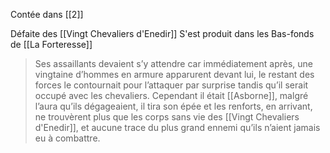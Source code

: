 Contée dans [[2]]

Défaite des [[Vingt Chevaliers d'Enedir]]
S'est produit dans les Bas-fonds de [[La Forteresse]]

>Ses assaillants devaient s’y attendre car immédiatement après, une vingtaine d’hommes en armure apparurent devant lui, le restant des forces le contournait pour l’attaquer par surprise tandis qu’il serait occupé avec les chevaliers. Cependant il était [[Asborne]], malgré l’aura qu’ils dégageaient, il tira son épée et les renforts, en arrivant, ne trouvèrent plus que les corps sans vie des [[Vingt Chevaliers d'Enedir]], et aucune trace du plus grand ennemi qu’ils n’aient jamais eu à combattre.